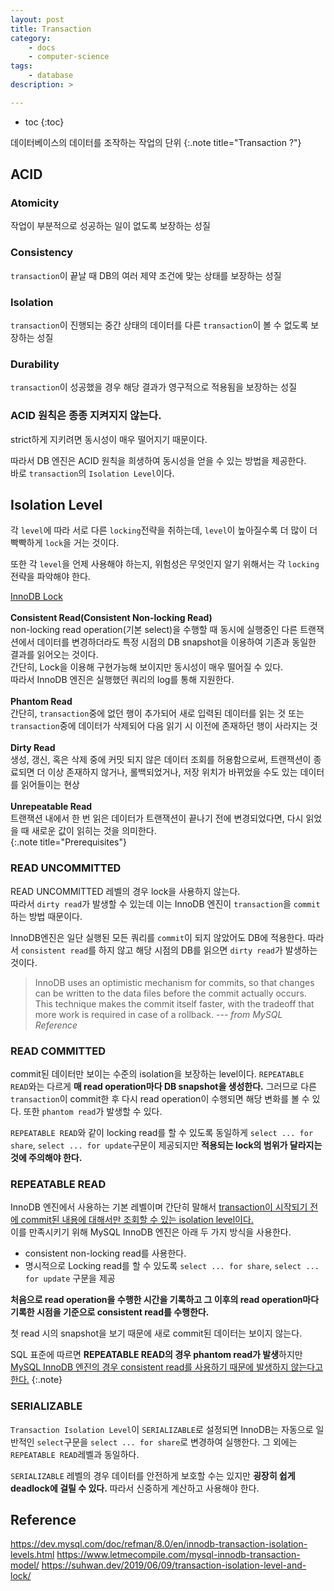 ```yaml
---
layout: post
title: Transaction
category:
    - docs
    - computer-science
tags:
    - database
description: >

---
```

<!-- blank -->
* toc
{:toc}

데이터베이스의 데이터를 조작하는 작업의 단위
{:.note title="Transaction ?"}

## ACID
### Atomicity
작업이 부분적으로 성공하는 일이 없도록 보장하는 성질

### Consistency
`transaction`이 끝날 때 DB의 여러 제약 조건에 맞는 상태를 보장하는 성질

### Isolation
`transaction`이 진행되는 중간 상태의 데이터를 다른 `transaction`이 볼 수 없도록 보장하는 성질

### Durability
`transaction`이 성공했을 경우 해당 결과가 영구적으로 적용됨을 보장하는 성질

### ACID 원칙은 종종 지켜지지 않는다.
strict하게 지키려면 동시성이 매우 떨어지기 때문이다.

따라서 DB 엔진은 ACID 원칙을 희생하여 동시성을 얻을 수 있는 방법을 제공한다.  
바로 `transaction`의 `Isolation Level`이다.

## Isolation Level
각 `level`에 따라 서로 다른 `locking`전략을 취하는데, `level`이 높아질수록 더 많이 더 빡빡하게 `lock`을 거는 것이다.  

또한 각 `level`을 언제 사용해야 하는지, 위험성은 무엇인지 알기 위해서는 각 `locking`전략을 파악해야 한다.

[InnoDB Lock](/docs/computer-science/2021-01-13-innodb-lock)  
<br>
**Consistent Read(Consistent Non-locking Read)**  
non-locking read operation(기본 select)을 수행할 때 동시에 실행중인 다른 트랜잭션에서 데이터를 변경하더라도 특정 시점의 DB snapshot을 이용하여 기존과 동일한 결과를 읽어오는 것이다.  
간단히, Lock을 이용해 구현가능해 보이지만 동시성이 매우 떨어질 수 있다.  
따라서 InnoDB 엔진은 실행했던 쿼리의 log를 통해 지원한다.  
<br>
**Phantom Read**  
간단히, `transaction`중에 없던 행이 추가되어 새로 입력된 데이터를 읽는 것 또는 `transaction`중에 데이터가 삭제되어 다음 읽기 시 이전에 존재하던 행이 사라지는 것  
<br>
**Dirty Read**  
생성, 갱신, 혹은 삭제 중에 커밋 되지 않은 데이터 조회를 허용함으로써, 트랜잭션이 종료되면 더 이상 존재하지 않거나, 롤백되었거나, 저장 위치가 바뀌었을 수도 있는 데이터를 읽어들이는 현상  
<br>
**Unrepeatable Read**  
트랜잭션 내에서 한 번 읽은 데이터가 트랜잭션이 끝나기 전에 변경되었다면, 다시 읽었을 때 새로운 값이 읽히는 것을 의미한다.  
{:.note title="Prerequisites"}

### READ UNCOMMITTED
READ UNCOMMITTED 레벨의 경우 lock을 사용하지 않는다.  
따라서 `dirty read`가 발생할 수 있는데 이는 InnoDB 엔진이 `transaction`을 `commit`하는 방법 때문이다.

InnoDB엔진은 일단 실행된 모든 쿼리를 `commit`이 되지 않았어도 DB에 적용한다. 따라서 `consistent read`를 하지 않고 해당 시점의 DB를 읽으면 `dirty read`가 발생하는 것이다.

> InnoDB uses an optimistic mechanism for commits, so that changes can be written to the data files before the commit actually occurs. This technique makes the commit itself faster, with the tradeoff that more work is required in case of a rollback. --- *from MySQL Reference*


### READ COMMITTED
commit된 데이터만 보이는 수준의 isolation을 보장하는 level이다.
`REPEATABLE READ`와는 다르게 **매 read operation마다 DB snapshot을 생성한다.** 그러므로 다른 `transaction`이 commit한 후 다시 read operation이 수행되면 해당 변화를 볼 수 있다. 또한 `phantom read`가 발생할 수 있다.

`REPEATABLE READ`와 같이 locking read를 할 수 있도록 동일하게 `select ... for share`, `select ... for update`구문이 제공되지만 **적용되는 lock의 범위가 달라지는 것에 주의해야 한다.**

<!-- index 공부하고 ~~
READ COMMITTED 레벨에서 locking이 어떻게 사용되는지 케이스별 분석
READ COMMITTED 레벨로 설정된 경우 동일하게 locking read 구문 및, UPDATE, DELETE이 수행되더라도 REPEATABLE READ일 때보다 더 적은 범위에 대해서 lock이 적용된다.

locking read, UPDATE, DELETE 구문이 실행될때 “찾아진 레코드”에만 락을 건다.
레코드를 찾기위해 스캔했던 인덱스 레코드에 대해서는 gap lock을 적용하지 않기 때문에 해당 gap에 대해 다른 트랜잭션에서 자유롭게 INSERT가 가능하다. (Phantom read 발생)
foreign-key 제약과 duplicate-key 확인을 위해서만 gap lock이 사용된다.
lock이 적어지는 만큼 동시성이 좋아진다.
deadlock이 발생할 확률이 REPEATABLE READ보다는 줄어들지만, 여전히 발생 가능성은 존재한다. -->

### REPEATABLE READ
InnoDB 엔진에서 사용하는 기본 레벨이며 간단히 말해서 <u>transaction이 시작되기 전에 commit된 내용에 대해서만 조회할 수 있는 isolation level이다.</u>  
이를 만족시키기 위해 MySQL InnoDB 엔진은 아래 두 가지 방식을 사용한다.

* consistent non-locking read를 사용한다.
* 명시적으로 Locking read를 할 수 있도록 `select ... for share`, `select ... for update` 구문을 제공

**처음으로 read operation을 수행한 시간을 기록하고 그 이후의 read operation마다 기록한 시점을 기준으로 consistent read를 수행한다.**

첫 read 시의 snapshot을 보기 때문에 새로 commit된 데이터는 보이지 않는다.

SQL 표준에 따르면 **REPEATABLE READ의 경우 phantom read가 발생**하지만 <u>MySQL InnoDB 엔진의 경우 consistent read를 사용하기 때문에 발생하지 않는다고 한다.</u>
{:.note}

<!-- index 공부 하고 ~~
REPEATABLE READ에서 locking이 어떻게 사용되는지 케이스별 분석
locking read 구문들과, UPDATE, DELETE이 수행될 때 실제 lock이 적용되는 방식은 SQL statement의 조건과, 대상 테이블의 컬럼에 index가 걸려있는지, 해당 index가 unique 한지에 따라 달라진다. 아래에 상황별로 정리를 해 보았다.

unique index가 적용된 컬럼을 특정 값으로 검색
예) ... WHERE pk=8
찾아진 하나의 인덱스 레코드에만 lock적용
그 외의 경우
unique index 컬럼을 범위로 검색
예) ... WHERE pk > 100
non-unique index 컬럼을 특정 값 또는 범위로으로 검색
예) ... WHERE field = 3 or ... WHERE field > 4
gap lock 또는 next-key lock을 이용해서 스캔한 인덱스 범위에 lock을 적용해서 다른 세션이 해당 범위에 INSERT하는 것을 막는다.
위에 언급된 개별적인 lock 들에 대한 더 자세한 설명은 MySQL InnoDB lock & deadlock 포스팅을 참고하면 된다. -->

<!-- REPEATABLE READ vs READ COMMITTED 
https://suhwan.dev/2019/06/09/transaction-isolation-level-and-lock/
-->

### SERIALIZABLE
`Transaction Isolation Level`이 `SERIALIZABLE`로 설정되면 InnoDB는 자동으로 일반적인 `select`구문을 `select ... for share`로 변경하여 실행한다. 그 외에는 `REPEATABLE READ`레벨과 동일하다.

<!-- deadlock이 걸리는 경우 -->
`SERIALIZABLE` 레벨의 경우 데이터를 안전하게 보호할 수는 있지만 **굉장히 쉽게 deadlock에 걸릴 수 있다.** 따라서 신중하게 계산하고 사용해야 한다.

## Reference
<https://dev.mysql.com/doc/refman/8.0/en/innodb-transaction-isolation-levels.html>
<https://www.letmecompile.com/mysql-innodb-transaction-model/>
<https://suhwan.dev/2019/06/09/transaction-isolation-level-and-lock/>
